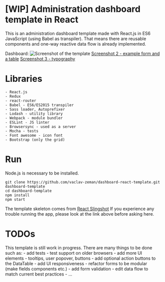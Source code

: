 # [WIP] Administration dashboard template in React
This is an administration dashboard template made with React.js in ES6 JavaScript (using Babel as transpiler).
That means there are reusable components and one-way reactive data flow is already implemented.

Dashboard:
![Screenshot of the template](http://vaclavzeman.com/files/upload/dashboard.png)
[Screenshot 2 - example form and a table](http://vaclavzeman.com/files/upload/dashboard2.png)
[Screenshot 3 - typography](http://vaclavzeman.com/files/upload/typography.png)

# Libraries
	- React.js
	- Redux
	- react-router
	- Babel - ES6/ES2015 transpiler 
	- Sass loader, Autoprefixer
	- Lodash - utility library
	- Webpack - module bundler
	- ESLint - JS linter
	- Browsersync - used as a server
	- Mocha - tests
	- Font awesome - icon font
	- Bootstrap (only the grid)

# Run
Node.js is necessary to be installed.

```shell
git clone https://github.com/vaclav-zeman/dashboard-react-template.git dashboard-template
cd dashboard-template
npm install
npm start
```

The template skeleton comes from [React Slingshot](https://github.com/coryhouse/react-slingshot)
If you experience any trouble running the app, please look at the link above before asking here.

# TODOs
This template is still work in progress. There are many things to be done such as:
	- add tests
	- test support on older browsers
	- add more UI elements - tooltips, user popover, buttons
	- add optional action buttons to the DataTable
	- add UI responsiveness
	- refactor forms to be modular (make fields components etc.)
	- add form validation
	- edit data flow to match current best practices
	- ...

